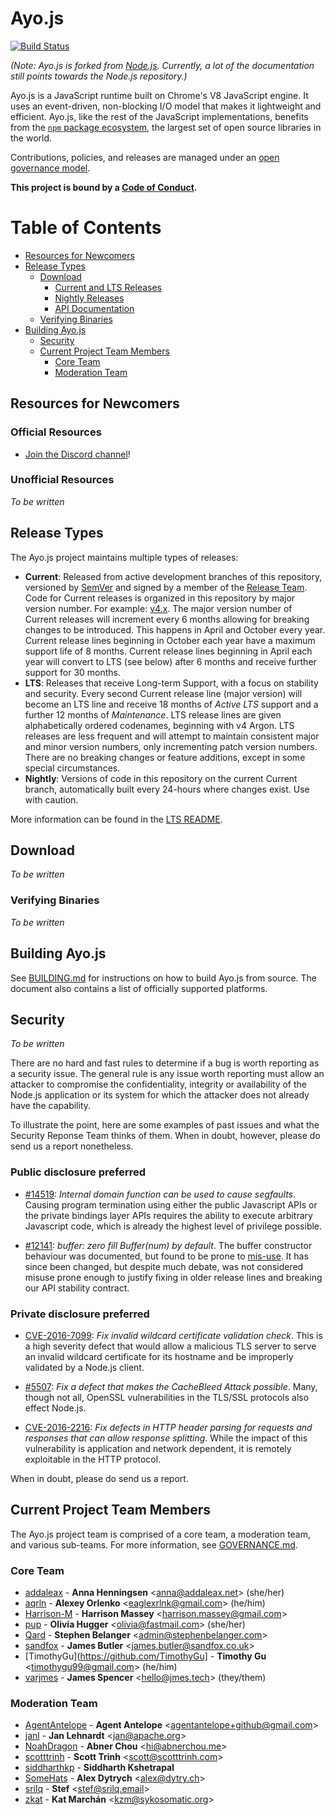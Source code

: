 # Ayo.js

[![Build Status](https://travis-ci.org/ayojs/ayo.svg?style=flat&branch=latest)](https://travis-ci.org/ayojs/ayo?branch=latest)

_(Note: Ayo.js is forked from [Node.js][]. Currently, a lot of the documentation
still points towards the Node.js repository.)_

Ayo.js is a JavaScript runtime built on Chrome's V8 JavaScript engine. It
uses an event-driven, non-blocking I/O model that makes it lightweight and
efficient. Ayo.js, like the rest of the JavaScript
implementations, benefits from the [`npm` package ecosystem][], the largest set
of open source libraries in the world.

Contributions, policies, and releases are managed under an
[open governance model](./GOVERNANCE.md).

**This project is bound by a [Code of Conduct][].**

# Table of Contents

* [Resources for Newcomers](#resources-for-newcomers)
* [Release Types](#release-types)
  * [Download](#download)
    * [Current and LTS Releases](#current-and-lts-releases)
    * [Nightly Releases](#nightly-releases)
    * [API Documentation](#api-documentation)
  * [Verifying Binaries](#verifying-binaries)
* [Building Ayo.js](#building-ayojs)
  * [Security](#security)
  * [Current Project Team Members](#current-project-team-members)
    * [Core Team](#core-team)
    * [Moderation Team](#moderation-team)

## Resources for Newcomers

### Official Resources

* [Join the Discord channel]!

### Unofficial Resources

_To be written_

## Release Types

The Ayo.js project maintains multiple types of releases:

* **Current**: Released from active development branches of this repository,
  versioned by [SemVer](http://semver.org/) and signed by a member of the
  [Release Team](#release-team).
  Code for Current releases is organized in this repository by major version
  number. For example: [v4.x](https://github.com/nodejs/node/tree/v4.x).
  The major version number of Current releases will increment every 6 months
  allowing for breaking changes to be introduced. This happens in April and
  October every year. Current release lines beginning in October each year have
  a maximum support life of 8 months. Current release lines beginning in April
  each year will convert to LTS (see below) after 6 months and receive further
  support for 30 months.
* **LTS**: Releases that receive Long-term Support, with a focus on stability
  and security. Every second Current release line (major version) will become an
  LTS line and receive 18 months of _Active LTS_ support and a further 12
  months of _Maintenance_. LTS release lines are given alphabetically
  ordered codenames, beginning with v4 Argon. LTS releases are less frequent
  and will attempt to maintain consistent major and minor version numbers,
  only incrementing patch version numbers. There are no breaking changes or
  feature additions, except in some special circumstances.
* **Nightly**: Versions of code in this repository on the current Current
  branch, automatically built every 24-hours where changes exist. Use with
  caution.

More information can be found in the [LTS README](https://github.com/nodejs/LTS/).

## Download

_To be written_

### Verifying Binaries

_To be written_

## Building Ayo.js

See [BUILDING.md](BUILDING.md) for instructions on how to build
Ayo.js from source. The document also contains a list of
officially supported platforms.

## Security

_To be written_

There are no hard and fast rules to determine if a bug is worth reporting as
a security issue. The general rule is any issue worth reporting
must allow an attacker to compromise the confidentiality, integrity
or availability of the Node.js application or its system for which the attacker
does not already have the capability.

To illustrate the point, here are some examples of past issues and what the
Security Reponse Team thinks of them. When in doubt, however, please do send
us a report nonetheless.


### Public disclosure preferred

- [#14519](https://github.com/nodejs/node/issues/14519): _Internal domain
  function can be used to cause segfaults_. Causing program termination using
  either the public Javascript APIs or the private bindings layer APIs requires
  the ability to execute arbitrary Javascript code, which is already the highest
  level of privilege possible.

- [#12141](https://github.com/nodejs/node/pull/12141): _buffer: zero fill
  Buffer(num) by default_. The buffer constructor behaviour was documented,
  but found to be prone to [mis-use](https://snyk.io/blog/exploiting-buffer/).
  It has since been changed, but despite much debate, was not considered misuse
  prone enough to justify fixing in older release lines and breaking our
  API stability contract.

### Private disclosure preferred

- [CVE-2016-7099](https://nodejs.org/en/blog/vulnerability/september-2016-security-releases/):
  _Fix invalid wildcard certificate validation check_. This is a high severity
  defect that would allow a malicious TLS server to serve an invalid wildcard
  certificate for its hostname and be improperly validated by a Node.js client.

- [#5507](https://github.com/nodejs/node/pull/5507): _Fix a defect that makes
  the CacheBleed Attack possible_. Many, though not all, OpenSSL vulnerabilities
  in the TLS/SSL protocols also effect Node.js.

- [CVE-2016-2216](https://nodejs.org/en/blog/vulnerability/february-2016-security-releases/):
  _Fix defects in HTTP header parsing for requests and responses that can allow
  response splitting_. While the impact of this vulnerability is application and
  network dependent, it is remotely exploitable in the HTTP protocol.

When in doubt, please do send us a report.

## Current Project Team Members

The Ayo.js project team is comprised of a core team, a moderation team, and
various sub-teams. For more information, see [GOVERNANCE.md](./GOVERNANCE.md).

### Core Team

- [addaleax](https://github.com/addaleax) -
**Anna Henningsen** &lt;anna@addaleax.net&gt; (she/her)
- [aqrln](https://github.com/aqrln) -
**Alexey Orlenko** &lt;eaglexrlnk@gmail.com&gt; (he/him)
- [Harrison-M](https://github.com/Harrison-M) -
**Harrison Massey** &lt;harrison.massey@gmail.com&gt;
- [pup](https://github.com/pup) -
**Olivia Hugger** &lt;olivia@fastmail.com&gt; (she/her)
- [Qard](https://github.com/Qard) -
**Stephen Belanger** &lt;admin@stephenbelanger.com&gt;
- [sandfox](https://github.com/sandfox) -
**James Butler** &lt;james.butler@sandfox.co.uk&gt;
- [TimothyGu](https://github.com/TimothyGu] -
**Timothy Gu** &lt;timothygu99@gmail.com&gt; (he/him)
- [varjmes](https://github.com/varjmes) -
**James Spencer** &lt;hello@jmes.tech&gt; (they/them)

### Moderation Team

- [AgentAntelope](https://github.com/AgentAntelope) -
**Agent Antelope** &lt;agentantelope+github@gmail.com&gt;
- [janl](https://github.com/janl) -
**Jan Lehnardt** &lt;jan@apache.org&gt;
- [NoahDragon](https://github.com/NoahDragon) -
**Abner Chou** &lt;hi@abnerchou.me&gt;
- [scotttrinh](https://github.com/scotttrinh) -
**Scott Trinh** &lt;scott@scotttrinh.com&gt;
- [siddharthkp](https://github.com/siddharthkp) -
**Siddharth Kshetrapal**
- [SomeHats](https://github.com/SomeHats) -
**Alex Dytrych** &lt;alex@dytry.ch&gt;
 - [srilq](https://github.com/srilq) -
 **Stef** &lt;stef@srilq.email&gt;
 - [zkat](https://github.com/zkat) -
 **Kat Marchán** &lt;kzm@sykosomatic.org&gt;

[Node.js]: https://github.com/nodejs/node
[`npm` package ecosystem]: https://www.npmjs.com
[Join the Discord channel]: https://discord.gg/hCgptwH
[Website]: https://nodejs.org/en/
[Contributing to the project]: CONTRIBUTING.md
[Node.js Help]: https://github.com/nodejs/help
[Node.js Moderation Policy]: https://github.com/nodejs/TSC/blob/master/Moderation-Policy.md
[#node.js on chat.freenode.net]: https://webchat.freenode.net?channels=node.js&uio=d4
[#node-dev on chat.freenode.net]: https://webchat.freenode.net?channels=node-dev&uio=d4
[Code of Conduct]: https://github.com/nodejs/TSC/blob/master/CODE_OF_CONDUCT.md
